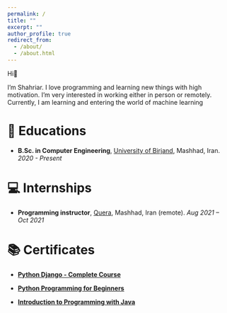```yaml
---
permalink: /
title: ""
excerpt: ""
author_profile: true
redirect_from: 
  - /about/
  - /about.html
---
```



<span class='anchor' id='about-me'></span>

Hi👋

I’m Shahriar. I love programming and learning new things with high motivation. I’m very interested in working either in person or remotely. Currently, I am learning and entering the world of machine learning


# 📖 Educations
- **B.Sc. in Computer Engineering**, [University of Birjand](https://birjand.ac.ir), Mashhad, Iran. *2020 - Present* 

# 💻 Internships
- **Programming instructor**,  [Quera](https://quera.org), Mashhad, Iran (remote). *Aug 2021 – Oct 2021*

# 📚 Certificates
- **[Python Django - Complete Course](https://www.udemy.com/certificate/UC-9e013501-dfe1-4913-9634-4a796eb4fa21/)**

- **[Python Programming for Beginners](https://maktabkhooneh.org/certificates/MK-IG03DN/)**

- **[Introduction to Programming with Java](https://maktabkhooneh.org/certificates/MK-W36L7A/)**